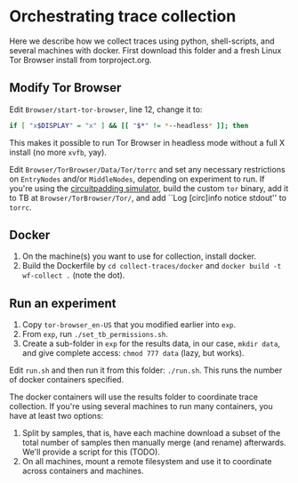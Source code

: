 # Orchestrating trace collection

Here we describe how we collect traces using python, shell-scripts, and several
machines with docker. First download this folder and a fresh Linux Tor Browser
install from torproject.org.

## Modify Tor Browser
Edit `Browser/start-tor-browser`, line 12, change it to:

```bash
if [ "x$DISPLAY" = "x" ] && [[ "$*" != *--headless* ]]; then
```

This makes it possible to run Tor Browser in headless mode without a full X
install (no more `xvfb`, yay). 

Edit `Browser/TorBrowser/Data/Tor/torrc` and set any necessary restrictions on
`EntryNodes` and/or `MiddleNodes`, depending on experiment to run. If you're
using the [circuitpadding simulator](https://github.com/pylls/circpad-sim),
build the custom `tor` binary, add it to TB at `Browser/TorBrowser/Tor/`, and
add ``Log [circ]info notice stdout'' to `torrc`.

## Docker
1. On the machine(s) you want to use for collection, install docker. 
2. Build the Dockerfile by `cd collect-traces/docker` and `docker build -t
   wf-collect .` (note the dot).

## Run an experiment
1. Copy `tor-browser_en-US` that you modified earlier into `exp`. 
2. From `exp`, run `./set_tb_permissions.sh`. 
3. Create a sub-folder in `exp` for the results data, in our case, `mkdir data`, and
   give complete access: `chmod 777 data` (lazy, but works).

Edit `run.sh` and then run it from this folder: `./run.sh`. This runs the number
of docker containers specified.

The docker containers will use the results folder to coordinate trace
collection. If you're using several machines to run many containers, you have at
least two options:

1. Split by samples, that is, have each machine download a subset of the total
   number of samples then manually merge (and rename) afterwards. We'll provide
   a script for this (TODO).
2. On all machines, mount a remote filesystem and use it to coordinate across
   containers and machines.
